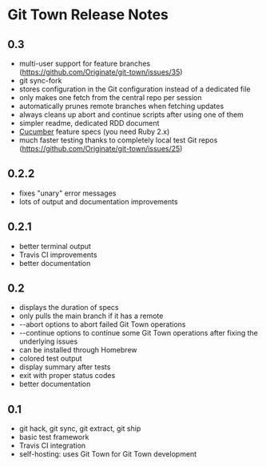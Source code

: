 # Git Town Release Notes

## 0.3
* multi-user support for feature branches (https://github.com/Originate/git-town/issues/35)
* git sync-fork
* stores configuration in the Git configuration instead of a dedicated file
* only makes one fetch from the central repo per session
* automatically prunes remote branches when fetching updates
* always cleans up abort and continue scripts after using one of them
* simpler readme, dedicated RDD document
* <a href="http://cukes.info" target="_blank">Cucumber</a> feature specs (you need Ruby 2.x)
* much faster testing thanks to completely local test Git repos (https://github.com/Originate/git-town/issues/25)


## 0.2.2
* fixes "unary" error messages
* lots of output and documentation improvements


## 0.2.1
* better terminal output
* Travis CI improvements
* better documentation


## 0.2
* displays the duration of specs
* only pulls the main branch if it has a remote
* --abort options to abort failed Git Town operations
* --continue options to continue some Git Town operations after fixing the underlying issues
* can be installed through Homebrew
* colored test output
* display summary after tests
* exit with proper status codes
* better documentation


## 0.1
* git hack, git sync, git extract, git ship
* basic test framework
* Travis CI integration
* self-hosting: uses Git Town for Git Town development

